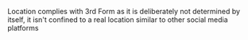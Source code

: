 Location complies with 3rd Form as it is deliberately not determined by itself, it isn't confined to a real location similar to other social media platforms
